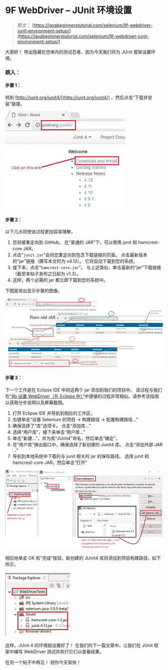 # 9F WebDriver – JUnit 环境设置

> 原文： [https://javabeginnerstutorial.com/selenium/9f-webdriver-junit-environment-setup/](https://javabeginnerstutorial.com/selenium/9f-webdriver-junit-environment-setup/)

大家好！ 带出隐藏在您体内的测试忍者，因为今天我们将为 JUnit 框架设置环境。

### 跳入：

#### 步骤 1：

转到 [http://junit.org/junit4/](http://junit.org/junit4/) ，然后点击“下载并安装”链接。

![Junit download link](img/2ebeaa310c0820cf2a30387c19b8deca.png)

#### 步骤 2：

以下几点将使该过程更加容易理解，

1.  您将被重定向到 GitHub。 在“普通的 JAR”下，可以使用 junit 和 hamcrest-core JAR。
2.  点击“`junit.jar`”会将您重定向到包含下载链接的页面。 点击最新版本的“jar”链接（撰写本文时为 v4.12）。 它将自动下载到您的系统。
3.  接下来，点击“`hamcrest-core.jar`”。 与上述类似，单击最新的“jar”下载链接（截至本帖子发布之日起为 v1.3）。
4.  这样，两个必需的 jar 都立即下载到您的系统中。

下图是突出显示步骤的图像，

![Junit github download](img/7005b00c271ea16c61aabcaf3bc4aca4.png)

#### 步骤 3：

下一个工作是在 Eclipse IDE 中将这两个 jar 添加到我们的项目中。 该过程与我们在[“9b 设置 WebDriver（在 Eclipse 中）”](https://javabeginnerstutorial.com/selenium/9b-webdriver-eclipse-setup/)中遵循的过程非常相似。请参考该指南以获取分步说明以及屏幕截图。

1.  打开 Eclipse IDE 并导航到相应的工作区。
2.  右键单击“设置 Selenium 的项目 -> 构建路径 -> 配置构建路径…”
3.  确保选择了“库”选项卡。 点击“添加库...”
4.  选择“用户库”，接下来单击“用户库...”
5.  单击“新建...”，并为库“JUnit4”命名，然后单击“确定”。
6.  在“用户库”弹出窗口中，确保选择了新创建的 Junit4 库。 点击“添加外部 JAR ...”
7.  导航到本地系统中下载的与 junit 相关的 jar 的保存路径。 选择 junit 和 hamcrest-core JAR，然后单击“打开”

![Junit user library](img/5318192c9c52bb98d287d05ae4b99628.png)

相应地单击 OK 和“完成”按钮，新创建的 JUnit4 库将添加到项目构建路径，如下所示，

![Junit jars added](img/5fce1a98eaa6e98717f5e7813ae4307d.png)    

这样，JUnit 4 的环境就设置好了！ 在我们的下一篇文章中，让我们在 JUnit 框架中编写 WebDriver 测试并执行它们以查看结果。

在另一个帖子中再见！ 祝你今天愉快！

